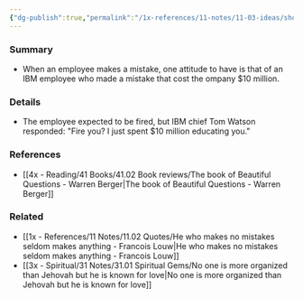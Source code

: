 ```yaml
---
{"dg-publish":true,"permalink":"/1x-references/11-notes/11-03-ideas/should-you-fire-a-person-who-just-made-an-expensive-mistake/","title":"Should you fire a person who just made an expensive mistake","created":"2023-06-07T23:46:41.000+03:00","updated":"2024-02-14T20:18:24.235+03:00"}
---
```



### Summary
- When an employee makes a mistake, one attitude to have is that of an IBM employee who made a mistake that cost the ompany $10 million.

### Details
- The employee expected to be fired, but IBM chief Tom Watson responded: "Fire you? I just spent $10 million educating you."

### References
- [[4x - Reading/41 Books/41.02 Book reviews/The book of Beautiful Questions - Warren Berger\|The book of Beautiful Questions - Warren Berger]]

### Related
- [[1x - References/11 Notes/11.02 Quotes/He who makes no mistakes seldom makes anything - Francois Louw\|He who makes no mistakes seldom makes anything - Francois Louw]]
- [[3x - Spiritual/31 Notes/31.01 Spiritual Gems/No one is more organized than Jehovah but he is known for love\|No one is more organized than Jehovah but he is known for love]]
